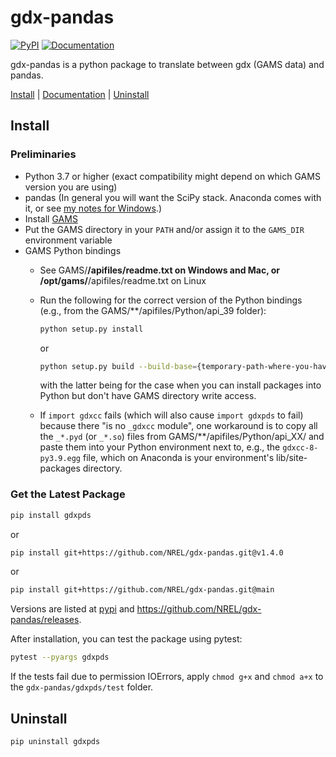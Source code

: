 # gdx-pandas
[![PyPI](https://img.shields.io/pypi/v/gdxpds.svg)](https://pypi.python.org/pypi/gdxpds/)
[![Documentation](https://img.shields.io/badge/docs-ready-blue.svg)](https://nrel.github.io/gdx-pandas)

gdx-pandas is a python package to translate between gdx (GAMS data) and pandas. 

[Install](#install) | [Documentation](https://nrel.github.io/gdx-pandas) | [Uninstall](#uninstall)

## Install

### Preliminaries

- Python 3.7 or higher (exact compatibility might depend on which GAMS version you are using)
- pandas (In general you will want the SciPy stack. Anaconda comes with it, or see [my notes for Windows](https://elainethale.wordpress.com/programming-notes/python-environment-set-up/).)
- Install [GAMS](https://www.gams.com/download/)
- Put the GAMS directory in your `PATH` and/or assign it to the `GAMS_DIR` environment variable
- GAMS Python bindings
    - See GAMS/**/apifiles/readme.txt on Windows and Mac, or 
      /opt/gams/**/apifiles/readme.txt on Linux
    - Run the following for the correct version of the Python bindings (e.g., from the GAMS/**/apifiles/Python/api_39 folder):
        
        ```bash
        python setup.py install
        ```

        or 

        ```bash
        python setup.py build --build-base={temporary-path-where-you-have-write-access} install
        ```

        with the latter being for the case when you can install packages into 
        Python but don't have GAMS directory write access.
    - If `import gdxcc` fails (which will also cause `import gdxpds` to fail) because there "is no `_gdxcc` module", one workaround is to copy all the `_*.pyd` (or `_*.so`) files from GAMS/**/apifiles/Python/api_XX/ and paste them into your Python environment next to, e.g., the `gdxcc-8-py3.9.egg` file, which on Anaconda is your environment's lib/site-packages directory.

### Get the Latest Package

```bash
pip install gdxpds
```

or

```bash
pip install git+https://github.com/NREL/gdx-pandas.git@v1.4.0
```

or

```bash
pip install git+https://github.com/NREL/gdx-pandas.git@main
```


Versions are listed at [pypi](https://pypi.python.org/pypi/gdxpds/) and 
https://github.com/NREL/gdx-pandas/releases.

After installation, you can test the package using pytest:

```bash
pytest --pyargs gdxpds
```

If the tests fail due to permission IOErrors, apply `chmod g+x` and `chmod a+x` 
to the `gdx-pandas/gdxpds/test` folder.

## Uninstall

```
pip uninstall gdxpds
```
